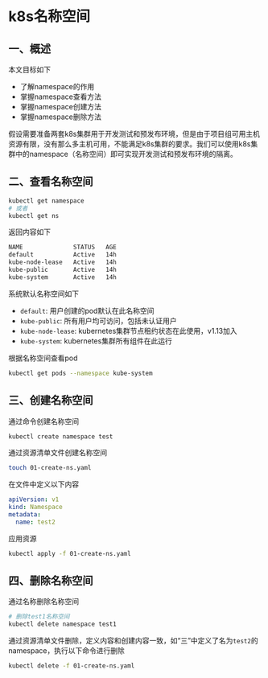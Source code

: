 # k8s名称空间

## 一、概述

本文目标如下

- 了解namespace的作用
- 掌握namespace查看方法
- 掌握namespace创建方法
- 掌握namespace删除方法

假设需要准备两套k8s集群用于开发测试和预发布环境，但是由于项目组可用主机资源有限，没有那么多主机可用，不能满足k8s集群的要求。我们可以使用k8s集群中的namespace（名称空间）即可实现开发测试和预发布环境的隔离。

## 二、查看名称空间

```bash
kubectl get namespace
# 或者
kubectl get ns
```

返回内容如下

```bash
NAME              STATUS   AGE
default           Active   14h
kube-node-lease   Active   14h
kube-public       Active   14h
kube-system       Active   14h
```

系统默认名称空间如下

- `default`: 用户创建的pod默认在此名称空间
- `kube-public`: 所有用户均可访问，包括未认证用户
- `kube-node-lease`: kubernetes集群节点租约状态在此使用，v1.13加入
- `kube-system`: kubernetes集群所有组件在此运行

根据名称空间查看pod

```bash
kubectl get pods --namespace kube-system
```

## 三、创建名称空间

通过命令创建名称空间

```bash
kubectl create namespace test
```

通过资源清单文件创建名称空间

```bash
touch 01-create-ns.yaml
```

在文件中定义以下内容

```yaml
apiVersion: v1
kind: Namespace
metadata:
  name: test2
```

应用资源

```bash
kubectl apply -f 01-create-ns.yaml
```

## 四、删除名称空间

通过名称删除名称空间

```bash
# 删除test1名称空间
kubectl delete namespace test1
```

通过资源清单文件删除，定义内容和创建内容一致，如“三”中定义了名为`test2`的namespace，执行以下命令进行删除

```bash
kubectl delete -f 01-create-ns.yaml
```
